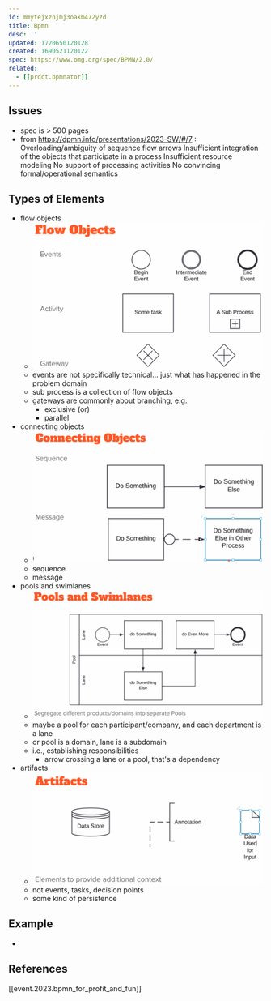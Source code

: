 ```yaml
---
id: mmytejxznjmj3oakm472yzd
title: Bpmn
desc: ''
updated: 1720650120128
created: 1690521120122
spec: https://www.omg.org/spec/BPMN/2.0/
related:
  - [[prdct.bpmnator]]
---
```


## Issues

- spec is > 500 pages
- from https://dpmn.info/presentations/2023-SW/#/7 :
    Overloading/ambiguity of sequence flow arrows
    Insufficient integration of the objects that participate in a process
    Insufficient resource modeling
    No support of processing activities
    No convincing formal/operational semantics


## Types of Elements

- flow objects
  - ![](/assets/images/2023-11-28-09-22-37.png)
  - events are not specifically technical... just what has happened in the problem domain
  - sub process is a collection of flow objects
  - gateways are commonly about branching, e.g. 
    - exclusive (or) 
    - parallel
- connecting objects
  - ![](/assets/images/2023-11-28-09-25-11.png)
  - sequence
  - message
- pools and swimlanes
  - ![](/assets/images/2023-11-28-09-25-50.png)
  - maybe a pool for each participant/company, and each department is a lane
  - or pool is a domain, lane is a subdomain
  - i.e., establishing responsibilities
    - arrow crossing a lane or a pool, that's a dependency
- artifacts
  - ![](/assets/images/2023-11-28-09-27-54.png)
  - not events, tasks, decision points
  - some kind of persistence

## Example

- 

## References

[[event.2023.bpmn_for_profit_and_fun]]